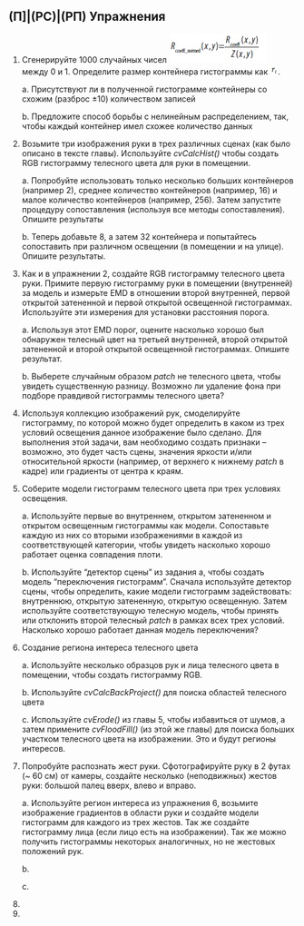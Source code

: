 ## (П]|(РС)|(РП) Упражнения

1. Сгенерируйте 1000 случайных чисел ![Формула 7-15 не найдена](Images/Frml_7_15.jpg) между 0 и 1. Определите размер контейнера гистограммы как ![Формула 7-16 не найдена](Images/Frml_7_16.jpg).

	a. Присутствуют ли в полученной гистограмме контейнеры со схожим (разброс ±10) количеством записей

	b. Предложите способ борьбы с нелинейным распределением, так, чтобы каждый контейнер имел схожее количество данных

2. Возьмите три изображения руки в трех различных сценах (как было описано в тексте главы). Используйте *cvCalcHist()* чтобы создать RGB гистограмму телесного цвета для руки в помещении.

	a. Попробуйте использовать только несколько больших контейнеров (например 2), среднее количество контейнеров (например, 16) и малое количество контейнеров (например, 256). Затем запустите  процедуру сопоставления (используя все методы сопоставления). Опишите результаты

	b. Теперь добавьте 8, а затем 32 контейнера и попытайтесь сопоставить при различном освещении (в помещении и на улице). Опишите результаты.

3. Как и в упражнении 2, создайте RGB гистограмму телесного цвета руки. Примите первую гистограмму руки в помещении (внутренней) за модель и измерьте EMD в отношении второй внутренней, первой открытой затененной и первой открытой освещенной гистограммах. Используйте эти измерения для установки расстояния порога.

	a. Используя этот EMD порог, оцените насколько хорошо был обнаружен телесный цвет на третьей внутренней, второй открытой затененной и второй открытой освещенной гистограммах. Опишите результат.

	b. Выберете случайным образом *patch* не телесного цвета, чтобы увидеть существенную разницу. Возможно ли удаление фона при подборе правдивой гистограммы телесного цвета?

4. Используя коллекцию изображений рук, смоделируйте гистограмму, по которой можно будет определить в каком из трех условий освещения данное изображение было сделано. Для выполнения этой задачи, вам необходимо создать признаки – возможно, это будет часть сцены, значения яркости и/или относительной яркости (например, от верхнего к нижнему *patch* в кадре) или градиенты от центра к краям.

5. Соберите модели гистограмм телесного цвета при трех условиях освещения. 

	a. Используйте первые во внутреннем, открытом затененном и открытом освещенным гистограммы как модели. Сопоставьте каждую из них со вторыми изображениями в каждой из соответствующей категории, чтобы увидеть насколько хорошо работает оценка совпадения плоти.

	b. Используйте “детектор сцены” из задания a, чтобы создать модель “переключения гистограмм”. Сначала используйте детектор сцены, чтобы определить, какие модели гистограмм задействовать: внутреннюю, открытую затененную, открытую освещенную. Затем используйте соответствующую телесную модель, чтобы принять или отклонить второй телесный *patch* в рамках всех трех условий. Насколько хорошо работает данная модель переключения?

6. Создание региона интереса телесного цвета 

	a. Используйте несколько образцов рук и лица телесного цвета в помещении, чтобы создать гистограмму RGB.

	b. Используйте *cvCalcBackProject()* для поиска областей телесного цвета

	c. Используйте *cvErode()* из главы 5, чтобы избавиться от шумов, а затем примените *cvFloodFill()* (из этой же главы) для поиска больших участком телесного цвета на изображении. Это и будут регионы интересов.

7. Попробуйте распознать жест руки. Сфотографируйте руку в 2 футах (~ 60 см) от камеры, создайте несколько (неподвижных) жестов руки: большой палец вверх, влево и вправо.

	a. Используйте регион интереса из упражнения 6, возьмите изображение градиентов в области руки и создайте модели гистограмм для каждого из трех жестов. Так же создайте гистограмму лица (если лицо есть на изображении). Так же можно получить гистограммы некоторых аналогичных, но не жестовых положений рук.

	b. 

	c. 

8. 

9. 


